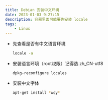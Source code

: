 ```yaml
---
title: Debian 安装中文环境
date: 2023-01-03 9:27:15
description: 容器里面可能要先安装 locale
tags:
    - Linux 
---
```

- 先查看是否有中文语言环境

    ```bash
    locale -a    
    ```
    
- 安装语言环境（root权限）记得选 zh_CN-utf8
    
    ```
    dpkg-reconfigure locales
    ```

- 安装中文字体

    ```bash
    apt-get install *wqy*
    ```
    
    

